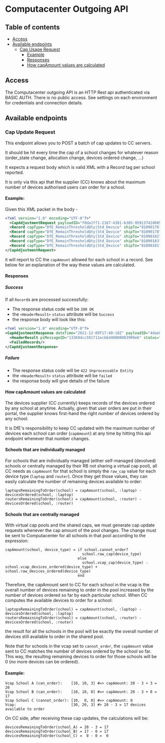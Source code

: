 # Computacenter Outgoing API

## Table of contents

- [Access](#access)
- [Available endpoints](#available-endpoints)
  * [Cap Usage Request](#cap-update-request)
    + [Example](#example)
    + [Responses](#responses)
    + [How capAmount values are calculated](#how-capamount-values-are-calculated)

## Access

The Computacenter outgoing API is an HTTP Rest api authenticated via BASIC AUTH. There is no public access.
See settings on each environment for credentials and connection details.

## Available endpoints

### Cap Update Request

This endpoint allows you to POST a batch of cap updates to CC servers.

It should be hit every time the cap of a school changes for whatever reason (order_state change, allocation change, devices ordered change, ...)

It expects a request body which is valid XML with a Record tag per school reported.

It is only via this api that the supplier (CC) knows about the maximum number of devices authorised users can order for a school.

#### Example:

Given this XML packet in the body -
```xml
<?xml version="1.0" encoding="UTF-8"?>"
  <CapAdjustmentRequest payloadID="f0da1ff1-2167-4381-b305-95913742d605" dateTime="2021-11-12T11:28:30+00:00">"
  <Record capType="DfE_RemainThresholdQty|Std_Device" shipTo="81090176" capAmount="127"/>"
  <Record capType="DfE_RemainThresholdQty|Std_Device" shipTo="81090178" capAmount="127"/>"
  <Record capType="DfE_RemainThresholdQty|Std_Device" shipTo="81090182" capAmount="127"/>"
  <Record capType="DfE_RemainThresholdQty|Std_Device" shipTo="81090183" capAmount="127"/>"
  <Record capType="DfE_RemainThresholdQty|Std_Device" shipTo="81090181" capAmount="127"/>"
</CapAdjustmentRequest>
```

it will report to CC the `capAmount` allowed for each school in a record. See below for an explanation of the way these values are calculated.

#### Responses

##### Success
If all `Record`s are processed successfully:

* The response status code will be `200 OK`
* the `<HeaderResult>` `status` attribute will be `Success`
* the response body will look like this:

```xml
<?xml version="1.0" encoding="UTF-8"?>
<CapAdjustmentResponse dateTime="2021-12-09T17:40:18Z" payloadID="4dae8ccb-ab4f-43b9-b276-26d3088a080d">
  <HeaderResult piMessageID="133694cc591711ecb6d40000003999e6" status="Success"/>
  <FailedRecords/>
</CapAdjustmentResponse>
```

##### Failure
* The response status code will be `422 Unprocessable Entity`
* the `<HeaderResult>` `status` attribute will be `failed`
* the response body will give details of the failure


#### How capAmount values are calculated
The devices supplier (CC currently) keeps records of the devices ordered by any school at anytime.
Actually, given that user orders are put in their portal, the supplier knows first-hand the right number of devices ordered by any school.

It is DfE's responsibility to keep CC updated with the maximum number of devices each school can order (`capAmount`) at any time by hitting this api endpoint whenever that number changes.

#### Schools that are individually managed
For schools that are individually managed (either self-managed (devolved) schools or centrally managed by their RB not sharing a virtual cap pool), all CC needs as `capAmount` for that school is simply the `raw_cap` value for each device type (`laptop` and `router`).
Once they get those values, they can easily calculate the number of remaining devices available to order:

```
laptopsRemainingToOrder(school) = capAmount(school, :laptop) - devicesOrdered(school, :laptop)
routersRemainingToOrder(school) = capAmount(school, :router) - devicesOrdered(school, :router)
```

#### Schools that are centrally managed
With virtual cap pools and the shared caps, we must generate cap update requests whenever the cap amount of the pool changes. The change must be sent to Computacenter for all schools in that pool according to the expression:

```
capAmount(school, device_type) = if school.cannot_order? 
                                   school.raw_cap(device_type)
                                 else
                                   school.vcap_cap(device_type) - school.vcap_devices_ordered(device_type) + school.raw_devices_ordered(device_type)
                                 end
```
Therefore, the capAmount sent to CC for each school in the vcap is the overall number of devices remaining to order in the pool increased by the number of devices ordered so far by each particular school.
When CC computes the available devices to order for a school:
```
laptopsRemainingToOrder(school) = capAmount(school, :laptop) - devicesOrdered(school, :laptop)
routersRemainingToOrder(school) = capAmount(school, :router) - devicesOrdered(school, :router)
```

the result for all the schools in the pool will be exactly the overall number of devices still available to order in the shared pool.

Note that for schools in the vcap set to `cannot_order`, the `capAmount` value sent to CC matches the number of devices ordered by the school so far.
This way, the resulting remaining devices to order for those schools will be 0 (no more devices can be ordered).

#### Example:
```
Vcap School A (can_order):    [10, 10, 3] #=> capAmount: 20 - 3 + 3 = 20
Vcap School B (can_order):    [10, 10, 0] #=> capAmount: 20 - 3 + 0 = 17
Vcap School C (cannot_order): [10,  0, 0] #=> capAmount: 0
Vcap:                         [30, 20, 3] #> 20 - 3 = 17 devices available to order                
```

On CC side, after receiving these cap updates, the calculations will be:
```
devicesRemainingToOrder(school_A) = 20 - 3 = 17
devicesRemainingToOrder(school_B) = 17 - 0 = 17
devicesRemainingToOrder(school_C) =  0 - 0 =  0
```
